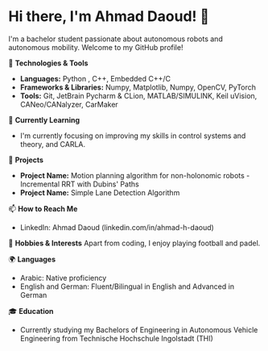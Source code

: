 # Hi there, I'm Ahmad Daoud! 👋

I'm a bachelor student passionate about autonomous robots and autonomous mobility. Welcome to my GitHub profile!

🔧 **Technologies & Tools**
- **Languages:** Python , C++, Embedded C++/C
- **Frameworks & Libraries:** Numpy, Matplotlib, Numpy, OpenCV, PyTorch
- **Tools:** Git, JetBrain Pycharm & CLion, MATLAB/SIMULINK, Keil uVision, CANeo/CANalyzer, CarMaker

🌱 **Currently Learning**
- I'm currently focusing on improving my skills in control systems and theory, and CARLA.

🚀 **Projects**
- **Project Name:** Motion planning algorithm for non-holonomic robots - Incremental RRT with Dubins' Paths
- **Project Name:** Simple Lane Detection Algorithm

📫 **How to Reach Me**
- LinkedIn: Ahmad Daoud (linkedin.com/in/ahmad-h-daoud)

🎨 **Hobbies & Interests**
Apart from coding, I enjoy playing football and padel.

🌍 **Languages**
- Arabic: Native proficiency
- English and German: Fluent/Bilingual in English and Advanced in German

🎓 **Education**
- Currently studying my Bachelors of Engineering in Autonomous Vehicle Engineering from Technische Hochschule Ingolstadt (THI)
